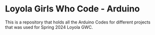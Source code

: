 # Loyola Girls Who Code - Arduino
This is a repository that holds all the Arduino Codes for different projects that was used for Spring 2024 Loyola GWC. 
